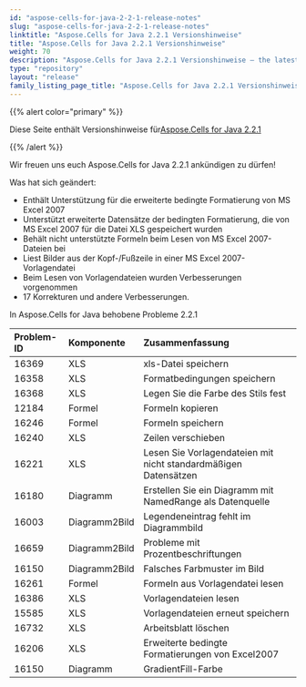 ```yaml
---
id: "aspose-cells-for-java-2-2-1-release-notes"
slug: "aspose-cells-for-java-2-2-1-release-notes"
linktitle: "Aspose.Cells for Java 2.2.1 Versionshinweise"
title: "Aspose.Cells for Java 2.2.1 Versionshinweise"
weight: 70
description: "Aspose.Cells for Java 2.2.1 Versionshinweise – the latest updates and fixes."
type: "repository"
layout: "release"
family_listing_page_title: "Aspose.Cells for Java 2.2.1 Versionshinweise"
---
```

{{% alert color="primary" %}} 

 Diese Seite enthält Versionshinweise für[Aspose.Cells for Java 2.2.1](https://releases.aspose.com/cells/java/new-releases/aspose.cells-for-java-2.2.1/)

{{% /alert %}} 

 Wir freuen uns euch Aspose.Cells for Java 2.2.1 ankündigen zu dürfen!

 Was hat sich geändert:

-  Enthält Unterstützung für die erweiterte bedingte Formatierung von MS Excel 2007
-  Unterstützt erweiterte Datensätze der bedingten Formatierung, die von MS Excel 2007 für die Datei XLS gespeichert wurden
- Behält nicht unterstützte Formeln beim Lesen von MS Excel 2007-Dateien bei
-  Liest Bilder aus der Kopf-/Fußzeile in einer MS Excel 2007-Vorlagendatei
-  Beim Lesen von Vorlagendateien wurden Verbesserungen vorgenommen
-  17 Korrekturen und andere Verbesserungen.

 In Aspose.Cells for Java behobene Probleme 2.2.1

|**Problem-ID** |**Komponente** |**Zusammenfassung** |
|:- |:- |:- |
|16369 | XLS| xls-Datei speichern|
|16358 | XLS| Formatbedingungen speichern|
|16368 | XLS| Legen Sie die Farbe des Stils fest|
|12184 | Formel| Formeln kopieren|
|16246 | Formel| Formeln speichern|
|16240 | XLS| Zeilen verschieben|
|16221 | XLS| Lesen Sie Vorlagendateien mit nicht standardmäßigen Datensätzen|
|16180 | Diagramm| Erstellen Sie ein Diagramm mit NamedRange als Datenquelle|
|16003 | Diagramm2Bild| Legendeneintrag fehlt im Diagrammbild|
|16659 | Diagramm2Bild| Probleme mit Prozentbeschriftungen|
|16150 | Diagramm2Bild| Falsches Farbmuster im Bild|
|16261 | Formel| Formeln aus Vorlagendatei lesen|
|16386 | XLS| Vorlagendateien lesen|
|15585 | XLS| Vorlagendateien erneut speichern|
|16732 | XLS| Arbeitsblatt löschen|
|16206 | XLS| Erweiterte bedingte Formatierungen von Excel2007|
|16150 | Diagramm| GradientFill-Farbe|

